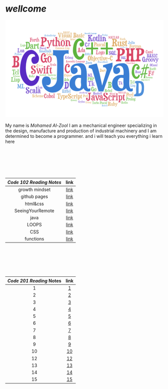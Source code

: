 #                                 ***wellcome*** 


![css](img/pl.png)


My name is _Mohamed Al-Zool_
I am a mechanical engineer specializing in the design, manufacture and production of industrial machinery and I am determined to become a programmer. and i will teach you everything i learn here 


<p>&nbsp;</p>
<p>&nbsp;</p>
<p>&nbsp;</p>




|   ***Code 102 Reading Notes***                   |               link                     |
| :---------------------------------------------------------: | :-----------------------------------------------------------: |
|                growth mindset           | [link](https://mohammad-alzool.github.io/reading-notes/growth-mindset)  |
|                github pages             | [link](https://mohammad-alzool.github.io/reading-notes/github-pages)  |
|                html&css                 | [link](https://mohammad-alzool.github.io/reading-notes/html-css)  |
|                SeeingYourRemote         | [link](https://mohammad-alzool.github.io/reading-notes/remote)  | 
|          java                           | [link](https://mohammad-alzool.github.io/reading-notes/js)  | 
|          LOOPS                          | [link](https://mohammad-alzool.github.io/reading-notes/loop)  | 
|          CSS                            | [link](https://mohammad-alzool.github.io/reading-notes/css)  | 
|          functions                      | [link](https://mohammad-alzool.github.io/reading-notes/functions)  | 




<p>&nbsp;</p>
<p>&nbsp;</p>
<p>&nbsp;</p>


|        ***Code 201 Reading*** Notes                   |               link                     |
| :---------------------------------------------------------: | :-----------------------------------------------------------: |
|             1            | [1](https://mohammad-alzool.github.io/reading-notes)  |
|             2            | [2](https://mohammad-alzool.github.io/reading-notes)  |
|             3            | [3](https://mohammad-alzool.github.io/reading-notes)  |
|             4             | [4](https://mohammad-alzool.github.io/reading-notes)  |
|             5             | [5](https://mohammad-alzool.github.io/reading-notes)  |
|             6             | [6](https://mohammad-alzool.github.io/reading-notes)  |
|             7             | [7](https://mohammad-alzool.github.io/reading-notes)  |
|             8             | [8](https://mohammad-alzool.github.io/reading-notes)  |
|             9             | [9](https://mohammad-alzool.github.io/reading-notes)  |
|             10            | [10](https://mohammad-alzool.github.io/reading-notes)  ||             11            | [11](https://mohammad-alzool.github.io/reading-notes)  |
|             12            | [12](https://mohammad-alzool.github.io/reading-notes)  |
|             13            | [13](https://mohammad-alzool.github.io/reading-notes)  |
|             14            | [14](https://mohammad-alzool.github.io/reading-notes)  |
|             15            | [15](https://mohammad-alzool.github.io/reading-notes)  |